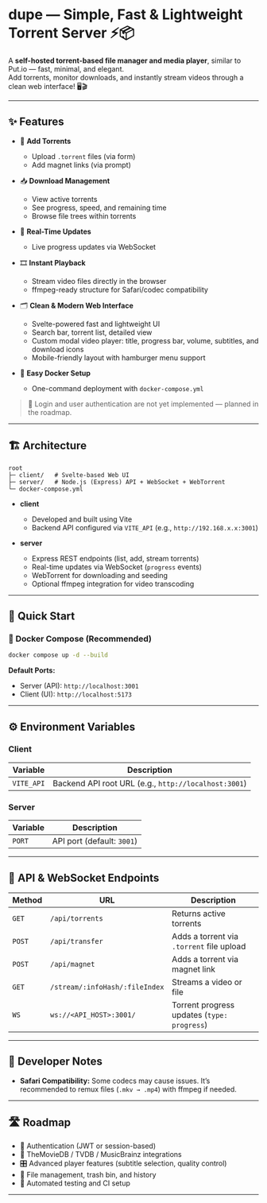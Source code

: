 # dupe — Simple, Fast & Lightweight Torrent Server ⚡📦

A **self-hosted torrent-based file manager and media player**, similar to Put.io — fast, minimal, and elegant.  
Add torrents, monitor downloads, and instantly stream videos through a clean web interface! 🖥️🎬

---

## ✨ Features

- 🧲 **Add Torrents**  
  - Upload `.torrent` files (via form)  
  - Add magnet links (via prompt)

- 📥 **Download Management**  
  - View active torrents  
  - See progress, speed, and remaining time  
  - Browse file trees within torrents

- 🔴 **Real-Time Updates**  
  - Live progress updates via WebSocket

- 🎞️ **Instant Playback**  
  - Stream video files directly in the browser  
  - ffmpeg-ready structure for Safari/codec compatibility

- 🗂️ **Clean & Modern Web Interface**  
  - Svelte-powered fast and lightweight UI  
  - Search bar, torrent list, detailed view  
  - Custom modal video player: title, progress bar, volume, subtitles, and download icons  
  - Mobile-friendly layout with hamburger menu support

- 🐳 **Easy Docker Setup**  
  - One-command deployment with `docker-compose.yml`

> 📝 Login and user authentication are not yet implemented — planned in the roadmap.

---

## 🏗️ Architecture

```
root
├─ client/   # Svelte-based Web UI
├─ server/   # Node.js (Express) API + WebSocket + WebTorrent
└─ docker-compose.yml
```

- **client**  
  - Developed and built using Vite  
  - Backend API configured via `VITE_API` (e.g., `http://192.168.x.x:3001`)

- **server**  
  - Express REST endpoints (list, add, stream torrents)  
  - Real-time updates via WebSocket (`progress` events)  
  - WebTorrent for downloading and seeding  
  - Optional ffmpeg integration for video transcoding

---

## 🚀 Quick Start

### 🐳 Docker Compose (Recommended)
```bash
docker compose up -d --build
```

**Default Ports:**
- Server (API): `http://localhost:3001`
- Client (UI): `http://localhost:5173`

---

## ⚙️ Environment Variables

### Client
| Variable | Description |
|-----------|--------------|
| `VITE_API` | Backend API root URL (e.g., `http://localhost:3001`) |

### Server
| Variable | Description |
|-----------|--------------|
| `PORT` | API port (default: `3001`) |

---

## 🔌 API & WebSocket Endpoints

| Method | URL | Description |
|--------|-----|-------------|
| `GET` | `/api/torrents` | Returns active torrents |
| `POST` | `/api/transfer` | Adds a torrent via `.torrent` file upload |
| `POST` | `/api/magnet` | Adds a torrent via magnet link |
| `GET` | `/stream/:infoHash/:fileIndex` | Streams a video or file |
| `WS` | `ws://<API_HOST>:3001/` | Torrent progress updates (`type: progress`) |

---

## 🧠 Developer Notes

- **Safari Compatibility:** Some codecs may cause issues. It’s recommended to remux files (`.mkv → .mp4`) with ffmpeg if needed.  

---

## 🛣️ Roadmap

- 🔐 Authentication (JWT or session-based)  
- 🧩 TheMovieDB / TVDB / MusicBrainz integrations  
- 🎛️ Advanced player features (subtitle selection, quality control)  
- 🧹 File management, trash bin, and history  
- 🧪 Automated testing and CI setup

---
